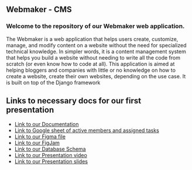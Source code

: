 ## Webmaker - CMS

### Welcome to the repository of our Webmaker web application.

The Webmaker is a web application that helps users create, customize, manage, and modify content on a website without the need for specialized technical knowledge. In simpler words, it is a content management system that helps you build a website without needing to write all the code from scratch (or even know how to code at all).
This application is aimed at helping bloggers and companies with little or no knowledge on how to create a website, create their own websites, depending on the use case. It is built on top of the Django framework

## Links to necessary docs for our first presentation

- [Link to our Documentation](https://docs.google.com/document/d/1QcRuKKh-H820re8t0NY9Rf9wGXVA_yY7LYIW_ivLpyY/edit?usp=sharing)
- [Link to Google sheet of active members and assigned tasks](https://docs.google.com/spreadsheets/d/1OhgptYtAjZZTQdHJEXoNbr9gJol6QgNZnJPQheVJ6vI/edit?usp=sharing)
- [Link to our Figma file](https://www.figma.com/file/Uli9IZeFBp4ZlCe46ui6dI/CMS?node-id=244%3A131)
- [Link to our FigJam](https://www.figma.com/file/DxpCUvLWq0b07Bn63LtBwi/Untitled?node-id=0%3A1)
- [Link to our Database Schema](https://www.figma.com/file/Yc6wSiRK9RwBwcHFr8ZqcM/cms-schema?node-id=0%3A1T)
- [Link to our Presentation video](https://drive.google.com/file/d/1LUQruvH3ZXqwkxbltWtDIqWfstui_EBc/view?usp=sharing)
- [Link to our Presentation slides](https://www.figma.com/file/Uli9IZeFBp4ZlCe46ui6dI/CMS?node-id=1000%3A2167)
